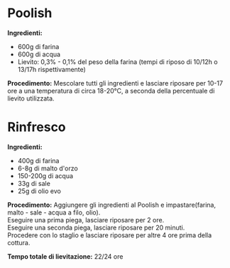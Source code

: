 
# Poolish

**Ingredienti:**

* 600g di farina
* 600g di acqua
* Lievito: 0,3% - 0,1% del peso della farina (tempi di riposo di 10/12h o 13/17h rispettivamente)

**Procedimento:** Mescolare tutti gli ingredienti e lasciare riposare per 10-17 ore a una temperatura di circa 18-20°C, a seconda della percentuale di lievito utilizzata.

# Rinfresco

**Ingredienti:**

* 400g di farina
* 6-8g di malto d'orzo 
* 150-200g di acqua
* 33g di sale
* 25g di olio evo

**Procedimento:** Aggiungere gli ingredienti al Poolish e impastare(farina, malto -  sale -  acqua a filo, olio).  
Eseguire una prima piega, lasciare riposare per 2 ore.  
Eseguire una seconda piega, lasciare riposare per 20 minuti.  
Procedere con lo staglio e lasciare riposare per altre 4 ore prima della cottura.

**Tempo totale di lievitazione:** 22/24 ore